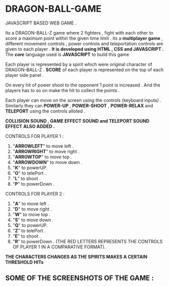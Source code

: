 # DRAGON-BALL-GAME
JAVASCRIPT BASED WEB GAME .

Its a DRAGON-BALL-Z game where 2 fighters , fight with each other to score a maximum point within the given time limit .
its a <b>multiplayer game</b> , different movement controls , power controls and teleportation controls are given to each player .
<b>It is developed using HTML , CSS and JAVASCRIPT .</b>
The <b><i>core</i></b> language used is <b>JAVASCRIPT</b> to build this game 

Each player is represented by a spirit which were original character of DRAGON-BALL-Z .
<b>SCORE</b> of each player is represented on the top of each player side panel .

On every hit of power shoot to the opponent 1 point is increased .
And the players has to so on make the hit to collect the points .

Each player can move on the screen using the controls (keyboard inputs) . Similarly they can <b>POWER-UP</b> , <b>   POWER-SHOOT</b> , <b>POWER-RELAX</b> and <b>TELEPORT</b> using the controls alloted .

<b>COLLISION SOUND , GAME EFFECT SOUND and TELEPORT SOUND EFFECT ALSO ADDED .</b>

CONTROLS FOR PLAYER 1 :

   1) "<b>ARROWLEFT</b>" to move left .
   2) "<b>ARROWRIGHT</b>" to move right .
   3) "<b>ARROWTOP</b>" to move top .
   4) "<b>ARROWDOWN</b>" to move down .
   5) "<b>K</b>" to powerUP.
   6) "<b>O</b>" to telePort .
   7) "<b>L</b>" to shoot .
   8) "<b>P</b>" to powerDown .
    
 
CONTROLS FOR PLAYER 2 :

   1) "<b>A</b>" to move left .
   2) "<b>D</b>" to move right .
   3) "<b>W</b>" to move top .
   4) "<b>S</b>" to move down .
   5) "<b>Q</b>" to powerUP.
   6) "<b>Z</b>" to telePort .
   7) "<b>E</b>" to shoot .
   8) "<b>R</b>" to powerDown .    (THE RED LETTERS REPRESENTS THE CONTROLS OF PLAYER 1 IN A COMPARATIVE FORMAT).  
    
<b>THE CHARACTERS CHANGES AS THE SPIRITS MAKES A CERTAIN <b>THRESHOLD HITs</b>  
   
   ##  SOME OF THE SCREENSHOTS OF THE GAME : 

   
